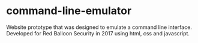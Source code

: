 # command-line-emulator
Website prototype that was designed to emulate a command line interface. Developed for Red Balloon Security in 2017 using html, css and javascript.
